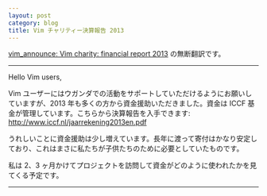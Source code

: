 ```yaml
---
layout: post
category: blog
title: Vim チャリティー決算報告 2013
---
```


[vim\_announce: Vim charity: financial report 2013](https://groups.google.com/forum/?hl=ja#!topic/vim_announce/nw2dI4Go-U0) の無断翻訳です。

-----

Hello Vim users,

Vim ユーザーにはウガンダでの活動をサポートしていただけるようにお願いしていますが、2013 年も多くの方から資金援助いただきました。資金は ICCF 基金が管理しています。こちらから決算報告を入手できます: <http://www.iccf.nl/jaarrekening2013en.pdf>

うれしいことに資金援助は少し増えています。長年に渡って寄付はかなり安定しており、これはまさに私たちが子供たちのために必要としていたものです。

私は 2、3 ヶ月かけてプロジェクトを訪問して資金がどのように使われたかを見てくる予定です。

-----
